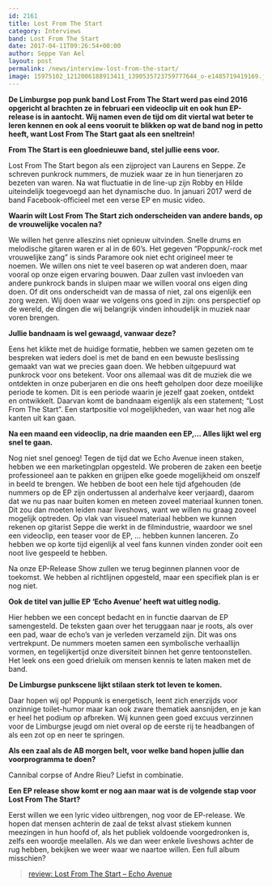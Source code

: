 ```yaml
---
id: 2161
title: Lost From The Start
category: Interviews
band: Lost From The Start
date: 2017-04-11T09:26:54+00:00
author: Seppe Van Ael
layout: post
permalink: /news/interview-lost-from-the-start/
image: 15975102_1212006188913411_1390535723759777644_o-e1485719419169.jpg
---
```

**De Limburgse pop punk band Lost From The Start werd pas eind 2016 opgericht al brachten ze in februari een videoclip uit en ook hun EP-release is in aantocht. Wij namen even de tijd om dit viertal wat beter te leren kennen en ook al eens vooruit te blikken op wat de band nog in petto heeft, want Lost From The Start gaat als een sneltrein!**

**From The Start is een gloednieuwe band, stel jullie eens voor.**

Lost From The Start begon als een zijproject van Laurens en Seppe. Ze schreven punkrock nummers, de muziek waar ze in hun tienerjaren zo bezeten van waren. Na wat fluctuatie in de line-up zijn Robby en Hilde uiteindelijk toegevoegd aan het dynamische duo. In januari 2017 werd de band Facebook-officieel met een verse EP en music video.

**Waarin wilt Lost From The Start zich onderscheiden van andere bands, op de vrouwelijke vocalen na?**

We willen het genre alleszins niet opnieuw uitvinden. Snelle drums en melodische gitaren waren er al in de 60’s. Het gegeven “Poppunk/-rock met vrouwelijke zang” is sinds Paramore ook niet echt origineel meer te noemen. We willen ons niet te veel baseren op wat anderen doen, maar vooral op onze eigen ervaring bouwen. Daar zullen vast invloeden van andere punkrock bands in sluipen maar we willen vooral ons eigen ding doen. Of dit ons onderscheidt van de massa of niet, zal ons eigenlijk een zorg wezen. Wij doen waar we volgens ons goed in zijn: ons perspectief op de wereld, de dingen die wij belangrijk vinden inhoudelijk in muziek naar voren brengen.

**Jullie bandnaam is wel gewaagd, vanwaar deze?**

Eens het klikte met de huidige formatie, hebben we samen gezeten om te bespreken wat ieders doel is met de band en een bewuste beslissing gemaakt van wat we precies gaan doen. We hebben uitgepuurd wat punkrock voor ons betekent. Voor ons allemaal was dit de muziek die we ontdekten in onze puberjaren en die ons heeft geholpen door deze moeilijke periode te komen. Dit is een periode waarin je jezelf gaat zoeken, ontdekt en ontwikkelt. Daarvan komt de bandnaam eigenlijk als een statement; “Lost From The Start”. Een startpositie vol mogelijkheden, van waar het nog alle kanten uit kan gaan.

**Na een maand een videoclip, na drie maanden een EP,… Alles lijkt wel erg snel te gaan.**

Nog niet snel genoeg! Tegen de tijd dat we Echo Avenue ineen staken, hebben we een marketingplan opgesteld. We proberen de zaken een beetje professioneel aan te pakken en grijpen elke goede mogelijkheid om onszelf in beeld te brengen. We hebben de boot een hele tijd afgehouden (de nummers op de EP zijn ondertussen al anderhalve keer verjaard), daarom dat we nu pas naar buiten komen en meteen zoveel materiaal kunnen tonen. Dit zou dan moeten leiden naar liveshows, want we willen nu graag zoveel mogelijk optreden. Op vlak van visueel materiaal hebben we kunnen rekenen op gitarist Seppe die werkt in de filmindustrie, waardoor we snel een videoclip, een teaser voor de EP, … hebben kunnen lanceren. Zo hebben we op korte tijd eigenlijk al veel fans kunnen vinden zonder ooit een noot live gespeeld te hebben.

Na onze EP-Release Show zullen we terug beginnen plannen voor de toekomst. We hebben al richtlijnen opgesteld, maar een specifiek plan is er nog niet.

**Ook de titel van jullie EP ‘Echo Avenue’ heeft wat uitleg nodig.**

Hier hebben we een concept bedacht en in functie daarvan de EP samengesteld. De teksten gaan over het teruggaan naar je roots, als over een pad, waar de echo’s van je verleden verzameld zijn. Dit was ons vertrekpunt. De nummers moeten samen een symbolische verhaallijn vormen, en tegelijkertijd onze diversiteit binnen het genre tentoonstellen. Het leek ons een goed drieluik om mensen kennis te laten maken met de band.

**De Limburgse punkscene lijkt stilaan sterk tot leven te komen.**

Daar hopen wij op! Poppunk is energetisch, leent zich enerzijds voor onzinnige toilet-humor maar kan ook zware thematiek aansnijden, en je kan er heel het podium op afbreken. Wij kunnen geen goed excuus verzinnen voor de Limburgse jeugd om niet overal op de eerste rij te headbangen of als een zot op en neer te springen.

**Als een zaal als de AB morgen belt, voor welke band hopen jullie dan voorprogramma te doen?**

Cannibal corpse of Andre Rieu? Liefst in combinatie.

**Een EP release show komt er nog aan maar wat is de volgende stap voor Lost From The Start?**

Eerst willen we een lyric video uitbrengen, nog voor de EP-release. We hopen dat mensen achterin de zaal de tekst alvast stiekem kunnen meezingen in hun hoofd of, als het publiek voldoende voorgedronken is, zelfs een woordje meelallen. Als we dan weer enkele liveshows achter de rug hebben, bekijken we weer waar we naartoe willen. Een full album misschien?

<blockquote data-secret="8UzuzXg49i" class="wp-embedded-content">
  <p>
    <a href="http://www.rockxxl.com/album-review/review-lost-from-the-start-echo-avenue/">review: Lost From The Start – Echo Avenue</a>
  </p>
</blockquote>


